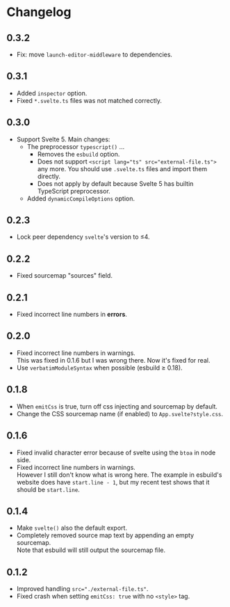 # Changelog

## 0.3.2

- Fix: move `launch-editor-middleware` to dependencies.

## 0.3.1

- Added `inspector` option.
- Fixed `*.svelte.ts` files was not matched correctly.

## 0.3.0

- Support Svelte 5. Main changes:
  - The preprocessor `typescript()` &hellip;
    - Removes the `esbuild` option.
    - Does not support `<script lang="ts" src="external-file.ts">` any more.
      You should use `.svelte.ts` files and import them directly.
    - Does not apply by default because Svelte 5 has builtin TypeScript preprocessor.
  - Added `dynamicCompileOptions` option.

## 0.2.3

- Lock peer dependency `svelte`'s version to &le;4.

## 0.2.2

- Fixed sourcemap "sources" field.

## 0.2.1

- Fixed incorrect line numbers in **errors**.

## 0.2.0

- Fixed incorrect line numbers in warnings.\
  This was fixed in 0.1.6 but I was wrong there. Now it's fixed for real.
- Use `verbatimModuleSyntax` when possible (esbuild &geq; 0.18).

## 0.1.8

- When `emitCss` is true, turn off css injecting and sourcemap by default.
- Change the CSS sourcemap name (if enabled) to `App.svelte?style.css`.

## 0.1.6

- Fixed invalid character error because of svelte using the `btoa` in node side.
- Fixed incorrect line numbers in warnings.\
  However I still don't know what is wrong here.
  The example in esbuild's website does have `start.line - 1`, but my recent test
  shows that it should be `start.line`.

## 0.1.4

- Make `svelte()` also the default export.
- Completely removed source map text by appending an empty sourcemap.\
  Note that esbuild will still output the sourcemap file.

## 0.1.2

- Improved handling `src="./external-file.ts"`.
- Fixed crash when setting `emitCss: true` with no `<style>` tag.
